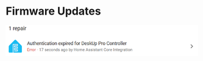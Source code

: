 # Firmware Updates

![](images/Updating-an-adopted-device-then-shows-authentication-expired-notification.png)

